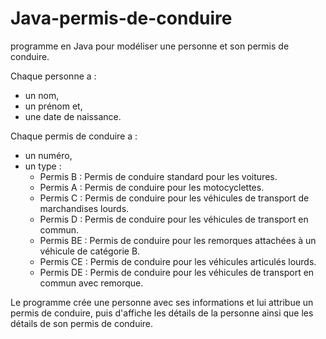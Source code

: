 # Java-permis-de-conduire

programme en Java pour modéliser une personne et son permis de conduire.

Chaque personne a :

- un nom,
- un prénom et,
- une date de naissance.

Chaque permis de conduire a :

- un numéro,
- un type :
  - Permis B : Permis de conduire standard pour les voitures.
  - Permis A : Permis de conduire pour les motocyclettes.
  - Permis C : Permis de conduire pour les véhicules de transport de marchandises lourds.
  - Permis D : Permis de conduire pour les véhicules de transport en commun.
  - Permis BE : Permis de conduire pour les remorques attachées à un véhicule de catégorie B.
  - Permis CE : Permis de conduire pour les véhicules articulés lourds.
  - Permis DE : Permis de conduire pour les véhicules de transport en commun avec remorque.

Le programme crée une personne avec ses informations et lui attribue un permis de conduire, puis d'affiche les détails de la personne ainsi que les détails de son permis de conduire.
